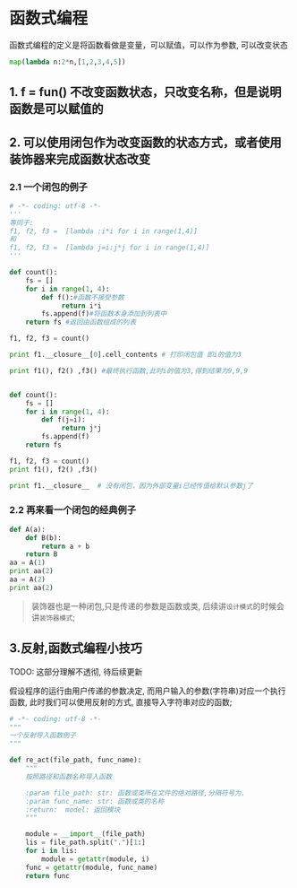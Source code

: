 # 函数式编程

函数式编程的定义是将函数看做是变量，可以赋值，可以作为参数, 可以改变状态

```python
map(lambda n:2*n,[1,2,3,4,5])
```

## 1. f = fun() 不改变函数状态，只改变名称，但是说明函数是可以赋值的

## 2. 可以使用闭包作为改变函数的状态方式，或者使用装饰器来完成函数状态改变

### 2.1 一个闭包的例子

```python
# -*- coding: utf-8 -*-
'''
等同于:
f1, f2, f3 =  [lambda :i*i for i in range(1,4)]
和
f1, f2, f3 =  [lambda j=i:j*j for i in range(1,4)]
'''

def count():
    fs = []
    for i in range(1, 4):
        def f():#函数不接受参数
             return i*i
        fs.append(f)#将函数本身添加到列表中
    return fs #返回由函数组成的列表

f1, f2, f3 = count()

print f1.__closure__[0].cell_contents # 打印闭包值 即i的值为3

print f1(), f2() ,f3() #最终执行函数,此时i的值为3,得到结果为9,9,9


def count():
    fs = []
    for i in range(1, 4):
        def f(j=i):
             return j*j
        fs.append(f)
    return fs

f1, f2, f3 = count()
print f1(), f2() ,f3()

print f1.__closure__  # 没有闭包，因为外部变量i已经传值给默认参数j了
```

### 2.2 再来看一个闭包的经典例子

```python
def A(a):
    def B(b):
        return a + b
    return B
aa = A(1)
print aa(2)
aa = A(2)
print aa(2)
```

> 装饰器也是一种闭包,只是传递的参数是函数或类, 后续讲`设计模式`的时候会讲`装饰器模式`;


## 3.反射,函数式编程小技巧

TODO: 这部分理解不透彻, 待后续更新

假设程序的运行由用户传递的参数决定, 而用户输入的参数(字符串)对应一个执行函数, 此时我们可以使用反射的方式, 直接导入字符串对应的函数;

```python
# -*- coding: utf-8 -*-
"""
一个反射导入函数例子
"""

def re_act(file_path, func_name):
    """
    按照路径和函数名称导入函数

    :param file_path: str: 函数或类所在文件的绝对路径,分隔符号为.
    :param func_name: str: 函数或类的名称
    :return:  model: 返回模块
    """

    module = __import__(file_path)
    lis = file_path.split(".")[1:]
    for i in lis:
        module = getattr(module, i)
    func = getattr(module, func_name)
    return func
``` 


